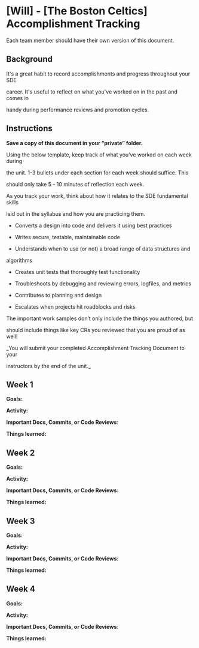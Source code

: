 # [Will] - [The Boston Celtics] Accomplishment Tracking

  

Each team member should have their own version of this document.

  

## Background

  

It's a great habit to record accomplishments and progress throughout your SDE

career. It's useful to reflect on what you've worked on in the past and comes in

handy during performance reviews and promotion cycles.

  

## Instructions

  

**Save a copy of this document in your “private” folder.**

  

Using the below template, keep track of what you’ve worked on each week during

the unit. 1-3 bullets under each section for each week should suffice. This

should only take 5 - 10 minutes of reflection each week.

  

As you track your work, think about how it relates to the SDE fundamental skills

laid out in the syllabus and how you are practicing them.

  

* Converts a design into code and delivers it using best practices

* Writes secure, testable, maintainable code

* Understands when to use (or not) a broad range of data structures and

 algorithms

* Creates unit tests that thoroughly test functionality

* Troubleshoots by debugging and reviewing errors, logfiles, and metrics

* Contributes to planning and design

* Escalates when projects hit roadblocks and risks

  

The important work samples don’t only include the things you authored, but

should include things like key CRs you reviewed that you are proud of as well!

  

_You will submit your completed Accomplishment Tracking Document to your

instructors by the end of the unit._

  

## Week 1

  

**Goals:**

  

**Activity:**

  

**Important Docs, Commits, or Code Reviews**:

  

**Things learned:**

  

## Week 2

  

**Goals:**

  

**Activity:**

  

**Important Docs, Commits, or Code Reviews**:

  

**Things learned:**

  

## Week 3

  

**Goals:**

  

**Activity:**

  

**Important Docs, Commits, or Code Reviews**:

  

**Things learned:**

  

## Week 4

  

**Goals:**

  

**Activity:**

  

**Important Docs, Commits, or Code Reviews**:

  

**Things learned:**